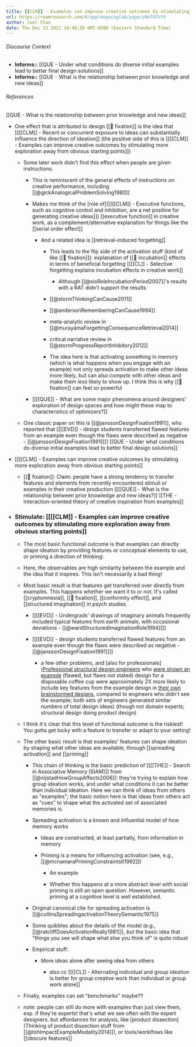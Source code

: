 ```yaml
---
title: [[CLM]] - Examples can improve creative outcomes by stimulating more exploration away from obvious starting points
url: https://roamresearch.com/#/app/megacoglab/page/yNeTOfVY4
author: Joel Chan
date: Thu Dec 23 2021 10:48:28 GMT-0500 (Eastern Standard Time)
---
```




###### Discourse Context

- **Informs::** [[QUE - Under what conditions do diverse initial examples lead to better final design solutions]]
- **Informs::** [[QUE - What is the relationship between prior knowledge and new ideas]]

###### References

[[QUE - What is the relationship between prior knowledge and new ideas]]

- One effect that is attributed to design [[🧱 fixation]] is the idea that [[[[CLM]] - Recent or concurrent exposure to ideas can substantially influence the direction of ideation]] (the positive side of this is [[[[CLM]] - Examples can improve creative outcomes by stimulating more exploration away from obvious starting points]])

    - Some later work didn't find this effect when people are given instructions.

        - This is reminiscent of the general effects of instructions on creative performance, including [[@gickAnalogicalProblemSolving1980]]

        - Makes me think of the [role of]([[[[CLM]] - Executive functions, such as cognitive control and inhibition, are a net positive for generating creative ideas]]) [[executive function]] in creative work, as a complement/alternative explanation for things like the [[serial order effect]]

            - And a related idea is [[retrieval-induced forgetting]]

                - This leads to the flip side of the activation stuff (kind of like [[🧱 fixation]]): explanation of [[🧱 incubation]] effects in terms of beneficial forgetting [[[[CL]] - Selective forgetting explains incubation effects in creative work]]

                    - Although [[@sioRoleIncubationPeriod2007]]'s results with a RAT didn't support the results

                - [[@stormThinkingCanCause2011]]

                - [[@andersonRememberingCanCause1994]]

                - meta-analytic review in [[@murayamaForgettingConsequenceRetrieval2014]]

                - critical narrative review in [[@stormProgressReportInhibitory2012]]

                - The idea here is that activating something in memory (which is what happens when you engage with an example) not only spreads activation to make other ideas more likely, but can also *compete* with other ideas and make them *less* likely to show up. I think this is why [[🧱 fixation]] can feel so powerful

        - [[[[QUE]] - What are some major phenomena around designers' exploration of design spaces and how might these map to characteristics of optimizers?]]

    - One classic paper on this is [[@janssonDesignFixation1991]], who reported that [[[[EVD]] - design students transferred flawed features from an example even though the flaws were described as negative - [[@janssonDesignFixation1991]]]]
[[QUE - Under what conditions do diverse initial examples lead to better final design solutions]]

- [[[[CLM]] - Examples can improve creative outcomes by stimulating more exploration away from obvious starting points]]

    - [[🧱 fixation]]: Claim: people have a strong tendency to transfer features and elements from recently encountered stimuli or examples in their creative production [[[[QUE]] - What is the relationship between prior knowledge and new ideas?]]
[[THE - interaction-oriented theory of creative inspiration from examples]]

- ### Stimulate: [[[[CLM]] - Examples can improve creative outcomes by stimulating more exploration away from obvious starting points]]

    - The most basic functional outcome is that examples can directly shape ideation by providing features or conceptual elements to use, or priming a direction of thinking:

    - Here, the observables are high similarity between the example and the idea that it inspires. This isn't necessarily a bad thing!

    - Most basic result is that features get transferred over directly from examples. This happens whether we want it to or not. It's called [[cryptomnesia]], [[🧱 fixation]], [[conformity effect]], and [[structured imagination]] in psych studies.

        - [[[[EVD]] - Undergrads' drawings of imaginary animals frequently included typical features from earth animals, with occasional deviations - [[@wardStructuredImaginationRole1994]]]]

        - [[[[EVD]] - design students transferred flawed features from an example even though the flaws were described as negative - [[@janssonDesignFixation1991]]]]

            - a few other problems, and [also for professionals]([Professional structural design engineers](((ThoPyJe5b))) who [were shown an example](((XNP7iOLs5))) (flawed, but flaws not stated) design for a disposable coffee cup were approximately 2X more likely to include key features from the example design in [their own brainstormed designs](((vlqhHRHsI))), compared to engineers who didn't see the example; both sets of engineers generated similar numbers of total design ideas) (though not domain experts; structural design doing product design)

    - I think it's clear that this level of functional outcome is the riskiest! You gotta get lucky with a feature to transfer or adapt to your setting!

    - The other basic result is that examples' features can shape ideation by shaping what other ideas are available, through [[spreading activation]] and [[priming]]

        - This chain of thinking is the basic prediction of [[[[THE]] - Search in Associative Memory (SIAM)]] from [[@nijstadHowGroupAffects2006]]: they're trying to explain how group ideation works, and under what conditions it can be better than individual ideation. Here we can think of ideas from others as "examples"; the basic notion here is that ideas from others act as "cues" to shape what the activated set of associated memories is.

        - Spreading activation is a known and influential model of how memory works

            - Ideas are constructed, at least partially, from information in memory

            - Priming is a means for influencing activation (see, e.g., [[@mcnamaraPrimingConstraintsIt1992]])

                - An example

                - Whether this happens at a more abstract level with social priming is still an open question. However, semantic priming at a cognitive level is well established.

        - Original canonical cite for spreading activation is [[@collinsSpreadingactivationTheorySemantic1975]]

        - Some quibbles about the details of the model (e.g., [[@ratcliffDoesActivationReally1981]]), but the basic idea that "things you see will shape what else you think of" is quite robust

        - Empirical stuff:

            - More ideas alone after seeing idea from others

                - also cc [[[[CL]] - Alternating individual and group ideation is better for group creative work than individual or group work alone]]

    - Finally, examples can set "benchmarks" maybe??

    - note: people can still do more with examples than just view them, esp. if they're experts! that's what we see often with the expert designers. but affordances for analysis, like [product dissection](Thinking of product dissection stuff from [[@tohImpactExampleModality2014]]), or tools/worklfows like [[obscure features]]
